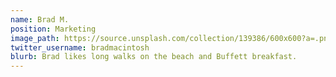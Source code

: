 ```yaml
---
name: Brad M.
position: Marketing
image_path: https://source.unsplash.com/collection/139386/600x600?a=.png
twitter_username: bradmacintosh
blurb: Brad likes long walks on the beach and Buffett breakfast.
---
```

